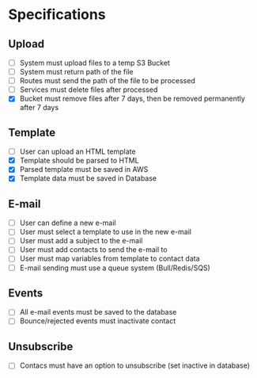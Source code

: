 # Specifications

## Upload

- [ ] System must upload files to a temp S3 Bucket
- [ ] System must return path of the file
- [ ] Routes must send the path of the file to be processed
- [ ] Services must delete files after processed
- [x] Bucket must remove files after 7 days, then be removed permanently after 7 days

## Template

- [ ] User can upload an HTML template
- [x] Template should be parsed to HTML
- [x] Parsed template must be saved in AWS
- [x] Template data must be saved in Database

## E-mail

- [ ] User can define a new e-mail
- [ ] User must select a template to use in the new e-mail
- [ ] User must add a subject to the e-mail
- [ ] User must add contacts to send the e-mail to
- [ ] User must map variables from template to contact data
- [ ] E-mail sending must use a queue system (Bull/Redis/SQS)

## Events

- [ ] All e-mail events must be saved to the database
- [ ] Bounce/rejected events must inactivate contact

## Unsubscribe

- [ ] Contacs must have an option to unsubscribe (set inactive in database)

